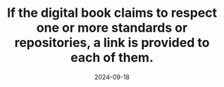 ---
N: '110'
Rubrique: Identification et contact
title: If the digital book claims to respect one or more standards or repositories, a link is provided to each of them.
abstract: 
categories: ["Identification and contact"]
agrege: O4110-E021
opquast: '4 110'
indiceebook: '21'
description: "Rule n° 021"
before: "020"
weight: "021"
after: "022"
actif: '1'
layout: rules
date: 2024-09-18
tags: ["", ""]
objectif: ["", ""]
Meo: [""]
Controle: [""
]
Source: ["Opquast"]
Referentiel: [""]
Steps: ["", ""]
---